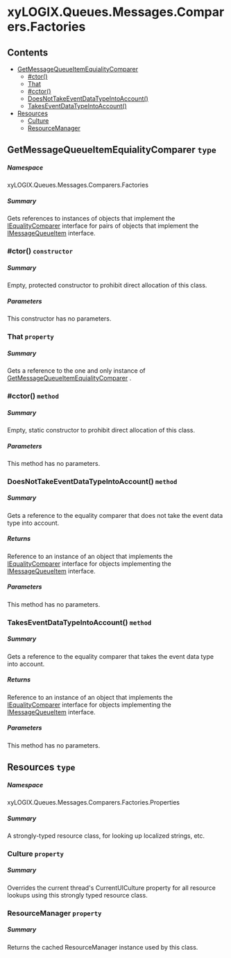 <a name='assembly'></a>
# xyLOGIX.Queues.Messages.Comparers.Factories

## Contents

- [GetMessageQueueItemEquialityComparer](#T-xyLOGIX-Queues-Messages-Comparers-Factories-GetMessageQueueItemEquialityComparer 'xyLOGIX.Queues.Messages.Comparers.Factories.GetMessageQueueItemEquialityComparer')
  - [#ctor()](#M-xyLOGIX-Queues-Messages-Comparers-Factories-GetMessageQueueItemEquialityComparer-#ctor 'xyLOGIX.Queues.Messages.Comparers.Factories.GetMessageQueueItemEquialityComparer.#ctor')
  - [That](#P-xyLOGIX-Queues-Messages-Comparers-Factories-GetMessageQueueItemEquialityComparer-That 'xyLOGIX.Queues.Messages.Comparers.Factories.GetMessageQueueItemEquialityComparer.That')
  - [#cctor()](#M-xyLOGIX-Queues-Messages-Comparers-Factories-GetMessageQueueItemEquialityComparer-#cctor 'xyLOGIX.Queues.Messages.Comparers.Factories.GetMessageQueueItemEquialityComparer.#cctor')
  - [DoesNotTakeEventDataTypeIntoAccount()](#M-xyLOGIX-Queues-Messages-Comparers-Factories-GetMessageQueueItemEquialityComparer-DoesNotTakeEventDataTypeIntoAccount 'xyLOGIX.Queues.Messages.Comparers.Factories.GetMessageQueueItemEquialityComparer.DoesNotTakeEventDataTypeIntoAccount')
  - [TakesEventDataTypeIntoAccount()](#M-xyLOGIX-Queues-Messages-Comparers-Factories-GetMessageQueueItemEquialityComparer-TakesEventDataTypeIntoAccount 'xyLOGIX.Queues.Messages.Comparers.Factories.GetMessageQueueItemEquialityComparer.TakesEventDataTypeIntoAccount')
- [Resources](#T-xyLOGIX-Queues-Messages-Comparers-Factories-Properties-Resources 'xyLOGIX.Queues.Messages.Comparers.Factories.Properties.Resources')
  - [Culture](#P-xyLOGIX-Queues-Messages-Comparers-Factories-Properties-Resources-Culture 'xyLOGIX.Queues.Messages.Comparers.Factories.Properties.Resources.Culture')
  - [ResourceManager](#P-xyLOGIX-Queues-Messages-Comparers-Factories-Properties-Resources-ResourceManager 'xyLOGIX.Queues.Messages.Comparers.Factories.Properties.Resources.ResourceManager')

<a name='T-xyLOGIX-Queues-Messages-Comparers-Factories-GetMessageQueueItemEquialityComparer'></a>
## GetMessageQueueItemEquialityComparer `type`

##### Namespace

xyLOGIX.Queues.Messages.Comparers.Factories

##### Summary

Gets references to instances of objects that implement the
[IEqualityComparer](http://msdn.microsoft.com/query/dev14.query?appId=Dev14IDEF1&l=EN-US&k=k:System.Collections.Generic.IEqualityComparer 'System.Collections.Generic.IEqualityComparer') interface for
pairs of objects that implement the
[IMessageQueueItem](#T-xyLOGIX-Queues-Messages-Interfaces-IMessageQueueItem 'xyLOGIX.Queues.Messages.Interfaces.IMessageQueueItem')
interface.

<a name='M-xyLOGIX-Queues-Messages-Comparers-Factories-GetMessageQueueItemEquialityComparer-#ctor'></a>
### #ctor() `constructor`

##### Summary

Empty, protected constructor to prohibit direct allocation of this
class.

##### Parameters

This constructor has no parameters.

<a name='P-xyLOGIX-Queues-Messages-Comparers-Factories-GetMessageQueueItemEquialityComparer-That'></a>
### That `property`

##### Summary

Gets a reference to the one and only instance of
[GetMessageQueueItemEquialityComparer](#T-xyLOGIX-Queues-Messages-Comparers-Factories-GetMessageQueueItemEquialityComparer 'xyLOGIX.Queues.Messages.Comparers.Factories.GetMessageQueueItemEquialityComparer')
.

<a name='M-xyLOGIX-Queues-Messages-Comparers-Factories-GetMessageQueueItemEquialityComparer-#cctor'></a>
### #cctor() `method`

##### Summary

Empty, static constructor to prohibit direct allocation of this
class.

##### Parameters

This method has no parameters.

<a name='M-xyLOGIX-Queues-Messages-Comparers-Factories-GetMessageQueueItemEquialityComparer-DoesNotTakeEventDataTypeIntoAccount'></a>
### DoesNotTakeEventDataTypeIntoAccount() `method`

##### Summary

Gets a reference to the equality comparer that does not take the
event data type into account.

##### Returns

Reference to an instance of an object that implements the
[IEqualityComparer](http://msdn.microsoft.com/query/dev14.query?appId=Dev14IDEF1&l=EN-US&k=k:System.Collections.Generic.IEqualityComparer 'System.Collections.Generic.IEqualityComparer') interface for
objects implementing the
[IMessageQueueItem](#T-xyLOGIX-Queues-Messages-Interfaces-IMessageQueueItem 'xyLOGIX.Queues.Messages.Interfaces.IMessageQueueItem')
interface.

##### Parameters

This method has no parameters.

<a name='M-xyLOGIX-Queues-Messages-Comparers-Factories-GetMessageQueueItemEquialityComparer-TakesEventDataTypeIntoAccount'></a>
### TakesEventDataTypeIntoAccount() `method`

##### Summary

Gets a reference to the equality comparer that takes the event data
type into account.

##### Returns

Reference to an instance of an object that implements the
[IEqualityComparer](http://msdn.microsoft.com/query/dev14.query?appId=Dev14IDEF1&l=EN-US&k=k:System.Collections.Generic.IEqualityComparer 'System.Collections.Generic.IEqualityComparer') interface for
objects implementing the
[IMessageQueueItem](#T-xyLOGIX-Queues-Messages-Interfaces-IMessageQueueItem 'xyLOGIX.Queues.Messages.Interfaces.IMessageQueueItem')
interface.

##### Parameters

This method has no parameters.

<a name='T-xyLOGIX-Queues-Messages-Comparers-Factories-Properties-Resources'></a>
## Resources `type`

##### Namespace

xyLOGIX.Queues.Messages.Comparers.Factories.Properties

##### Summary

A strongly-typed resource class, for looking up localized strings, etc.

<a name='P-xyLOGIX-Queues-Messages-Comparers-Factories-Properties-Resources-Culture'></a>
### Culture `property`

##### Summary

Overrides the current thread's CurrentUICulture property for all resource lookups using this strongly typed resource class.

<a name='P-xyLOGIX-Queues-Messages-Comparers-Factories-Properties-Resources-ResourceManager'></a>
### ResourceManager `property`

##### Summary

Returns the cached ResourceManager instance used by this class.
